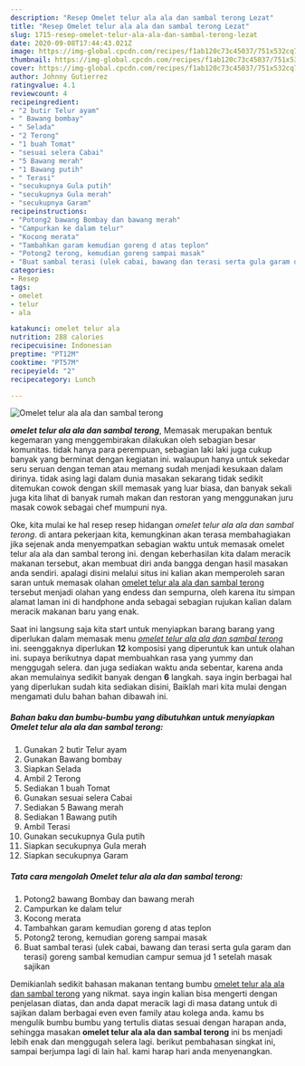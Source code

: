 ```yaml
---
description: "Resep Omelet telur ala ala dan sambal terong Lezat"
title: "Resep Omelet telur ala ala dan sambal terong Lezat"
slug: 1715-resep-omelet-telur-ala-ala-dan-sambal-terong-lezat
date: 2020-09-08T17:44:43.021Z
image: https://img-global.cpcdn.com/recipes/f1ab120c73c45037/751x532cq70/omelet-telur-ala-ala-dan-sambal-terong-foto-resep-utama.jpg
thumbnail: https://img-global.cpcdn.com/recipes/f1ab120c73c45037/751x532cq70/omelet-telur-ala-ala-dan-sambal-terong-foto-resep-utama.jpg
cover: https://img-global.cpcdn.com/recipes/f1ab120c73c45037/751x532cq70/omelet-telur-ala-ala-dan-sambal-terong-foto-resep-utama.jpg
author: Johnny Gutierrez
ratingvalue: 4.1
reviewcount: 4
recipeingredient:
- "2 butir Telur ayam"
- " Bawang bombay"
- " Selada"
- "2 Terong"
- "1 buah Tomat"
- "sesuai selera Cabai"
- "5 Bawang merah"
- "1 Bawang putih"
- " Terasi"
- "secukupnya Gula putih"
- "secukupnya Gula merah"
- "secukupnya Garam"
recipeinstructions:
- "Potong2 bawang Bombay dan bawang merah"
- "Campurkan ke dalam telur"
- "Kocong merata"
- "Tambahkan garam kemudian goreng d atas teplon"
- "Potong2 terong, kemudian goreng sampai masak"
- "Buat sambal terasi (ulek cabai, bawang dan terasi serta gula garam dan terasi) goreng sambal kemudian campur semua jd 1 setelah masak sajikan"
categories:
- Resep
tags:
- omelet
- telur
- ala

katakunci: omelet telur ala 
nutrition: 288 calories
recipecuisine: Indonesian
preptime: "PT12M"
cooktime: "PT57M"
recipeyield: "2"
recipecategory: Lunch

---
```



![Omelet telur ala ala dan sambal terong](https://img-global.cpcdn.com/recipes/f1ab120c73c45037/751x532cq70/omelet-telur-ala-ala-dan-sambal-terong-foto-resep-utama.jpg)

<b><i>omelet telur ala ala dan sambal terong</i></b>, Memasak merupakan bentuk kegemaran yang menggembirakan dilakukan oleh sebagian besar komunitas. tidak hanya para perempuan, sebagian laki laki juga cukup banyak yang berminat dengan kegiatan ini. walaupun hanya untuk sekedar seru seruan dengan teman atau memang sudah menjadi kesukaan dalam dirinya. tidak asing lagi dalam dunia masakan sekarang tidak sedikit ditemukan cowok dengan skill memasak yang luar biasa, dan banyak sekali juga kita lihat di banyak rumah makan dan restoran yang menggunakan juru masak cowok sebagai chef mumpuni nya.

Oke, kita mulai ke hal resep resep hidangan <i>omelet telur ala ala dan sambal terong</i>. di antara pekerjaan kita, kemungkinan akan terasa membahagiakan jika sejenak anda menyempatkan sebagian waktu untuk memasak omelet telur ala ala dan sambal terong ini. dengan keberhasilan kita dalam meracik makanan tersebut, akan membuat diri anda bangga dengan hasil masakan anda sendiri. apalagi disini melalui situs ini kalian akan memperoleh saran saran untuk memasak olahan <u>omelet telur ala ala dan sambal terong</u> tersebut menjadi olahan yang endess dan sempurna, oleh karena itu simpan alamat laman ini di handphone anda sebagai sebagian rujukan kalian dalam meracik makanan baru yang enak.




Saat ini langsung saja kita start untuk menyiapkan barang barang yang diperlukan dalam memasak menu <u><i>omelet telur ala ala dan sambal terong</i></u> ini. seenggaknya diperlukan <b>12</b> komposisi yang diperuntuk kan untuk olahan ini. supaya berikutnya dapat membuahkan rasa yang yummy dan menggugah selera. dan juga sediakan waktu anda sebentar, karena anda akan memulainya sedikit banyak dengan <b>6</b> langkah. saya ingin berbagai hal yang diperlukan sudah kita sediakan disini, Baiklah mari kita mulai dengan mengamati dulu bahan bahan dibawah ini.

<!--inarticleads1-->

##### Bahan baku dan bumbu-bumbu yang dibutuhkan untuk menyiapkan Omelet telur ala ala dan sambal terong:

1. Gunakan 2 butir Telur ayam
1. Gunakan  Bawang bombay
1. Siapkan  Selada
1. Ambil 2 Terong
1. Sediakan 1 buah Tomat
1. Gunakan sesuai selera Cabai
1. Sediakan 5 Bawang merah
1. Sediakan 1 Bawang putih
1. Ambil  Terasi
1. Gunakan secukupnya Gula putih
1. Siapkan secukupnya Gula merah
1. Siapkan secukupnya Garam




<!--inarticleads2-->

##### Tata cara mengolah Omelet telur ala ala dan sambal terong:

1. Potong2 bawang Bombay dan bawang merah
1. Campurkan ke dalam telur
1. Kocong merata
1. Tambahkan garam kemudian goreng d atas teplon
1. Potong2 terong, kemudian goreng sampai masak
1. Buat sambal terasi (ulek cabai, bawang dan terasi serta gula garam dan terasi) goreng sambal kemudian campur semua jd 1 setelah masak sajikan




Demikianlah sedikit bahasan makanan tentang bumbu <u>omelet telur ala ala dan sambal terong</u> yang nikmat. saya ingin kalian bisa mengerti dengan penjelasan diatas, dan anda dapat meracik lagi di masa datang untuk di sajikan dalam berbagai even even family atau kolega anda. kamu bs mengulik bumbu bumbu yang tertulis diatas sesuai dengan harapan anda, sehingga masakan <b>omelet telur ala ala dan sambal terong</b> ini bs menjadi lebih enak dan menggugah selera lagi. berikut pembahasan singkat ini, sampai berjumpa lagi di lain hal. kami harap hari anda menyenangkan.

